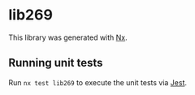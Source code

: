 # lib269

This library was generated with [Nx](https://nx.dev).


## Running unit tests

Run `nx test lib269` to execute the unit tests via [Jest](https://jestjs.io).


